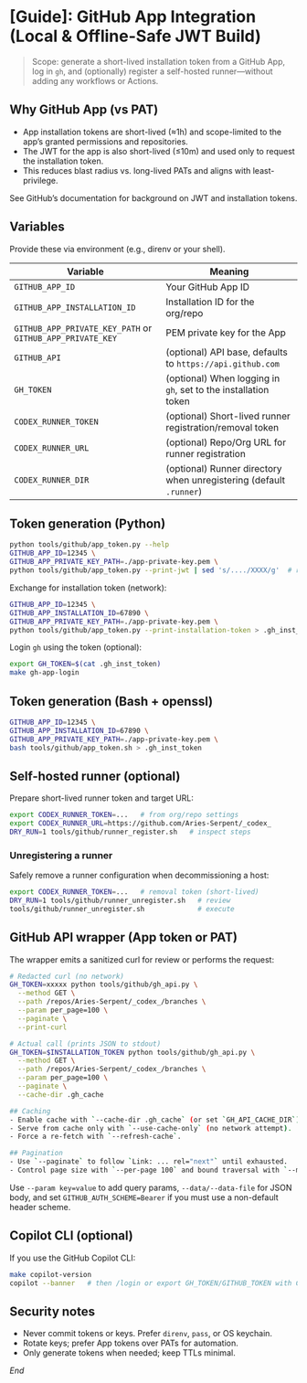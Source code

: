 # [Guide]: GitHub App Integration (Local & Offline-Safe JWT Build)

> Scope: generate a short-lived installation token from a GitHub App, log in `gh`, and (optionally) register a self-hosted runner—without adding any workflows or Actions.

## Why GitHub App (vs PAT)
- App installation tokens are short-lived (≈1h) and scope-limited to the app’s granted permissions and repositories.
- The JWT for the app is also short-lived (≤10m) and used only to request the installation token.
- This reduces blast radius vs. long-lived PATs and aligns with least-privilege.

See GitHub’s documentation for background on JWT and installation tokens.

## Variables
Provide these via environment (e.g., direnv or your shell).

| Variable | Meaning |
|---|---|
| `GITHUB_APP_ID` | Your GitHub App ID |
| `GITHUB_APP_INSTALLATION_ID` | Installation ID for the org/repo |
| `GITHUB_APP_PRIVATE_KEY_PATH` or `GITHUB_APP_PRIVATE_KEY` | PEM private key for the App |
| `GITHUB_API` | (optional) API base, defaults to `https://api.github.com` |
| `GH_TOKEN` | (optional) When logging in `gh`, set to the installation token |
| `CODEX_RUNNER_TOKEN` | (optional) Short-lived runner registration/removal token |
| `CODEX_RUNNER_URL` | (optional) Repo/Org URL for runner registration |
| `CODEX_RUNNER_DIR` | (optional) Runner directory when unregistering (default `.runner`) |

## Token generation (Python)
```bash
python tools/github/app_token.py --help
GITHUB_APP_ID=12345 \
GITHUB_APP_PRIVATE_KEY_PATH=./app-private-key.pem \
python tools/github/app_token.py --print-jwt | sed 's/..../XXXX/g'  # redact for logs
```

Exchange for installation token (network):
```bash
GITHUB_APP_ID=12345 \
GITHUB_APP_INSTALLATION_ID=67890 \
GITHUB_APP_PRIVATE_KEY_PATH=./app-private-key.pem \
python tools/github/app_token.py --print-installation-token > .gh_inst_token
```

Login `gh` using the token (optional):
```bash
export GH_TOKEN=$(cat .gh_inst_token)
make gh-app-login
```

## Token generation (Bash + openssl)
```bash
GITHUB_APP_ID=12345 \
GITHUB_APP_INSTALLATION_ID=67890 \
GITHUB_APP_PRIVATE_KEY_PATH=./app-private-key.pem \
bash tools/github/app_token.sh > .gh_inst_token
```

## Self-hosted runner (optional)
Prepare short-lived runner token and target URL:
```bash
export CODEX_RUNNER_TOKEN=...   # from org/repo settings
export CODEX_RUNNER_URL=https://github.com/Aries-Serpent/_codex_
DRY_RUN=1 tools/github/runner_register.sh   # inspect steps
```

### Unregistering a runner
Safely remove a runner configuration when decommissioning a host:
```bash
export CODEX_RUNNER_TOKEN=...   # removal token (short-lived)
DRY_RUN=1 tools/github/runner_unregister.sh   # review
tools/github/runner_unregister.sh             # execute
```

## GitHub API wrapper (App token or PAT)
The wrapper emits a sanitized curl for review or performs the request:
```bash
# Redacted curl (no network)
GH_TOKEN=xxxxx python tools/github/gh_api.py \
  --method GET \
  --path /repos/Aries-Serpent/_codex_/branches \
  --param per_page=100 \
  --paginate \
  --print-curl

# Actual call (prints JSON to stdout)
GH_TOKEN=$INSTALLATION_TOKEN python tools/github/gh_api.py \
  --method GET \
  --path /repos/Aries-Serpent/_codex_/branches \
  --param per_page=100 \
  --paginate \
  --cache-dir .gh_cache

## Caching
- Enable cache with `--cache-dir .gh_cache` (or set `GH_API_CACHE_DIR`).
- Serve from cache only with `--use-cache-only` (no network attempt).
- Force a re-fetch with `--refresh-cache`.

## Pagination
- Use `--paginate` to follow `Link: ... rel="next"` until exhausted.
- Control page size with `--per-page 100` and bound traversal with `--max-pages`.
```
Use `--param key=value` to add query params, `--data/--data-file` for JSON body, and set `GITHUB_AUTH_SCHEME=Bearer` if you must use a non-default header scheme.

## Copilot CLI (optional)
If you use the GitHub Copilot CLI:
```bash
make copilot-version
copilot --banner   # then /login or export GH_TOKEN/GITHUB_TOKEN with Copilot Requests permission
```

## Security notes
- Never commit tokens or keys. Prefer `direnv`, `pass`, or OS keychain.
- Rotate keys; prefer App tokens over PATs for automation.
- Only generate tokens when needed; keep TTLs minimal.

*End*

